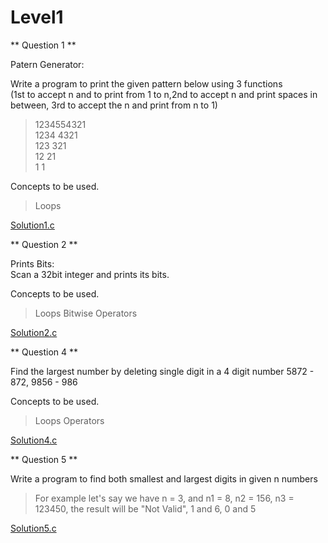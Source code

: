 # Level1


** Question 1 **

Patern Generator:<br/>

Write a program to print the given pattern below using 3 functions<br/>
(1st to accept n and to print from 1 to n,2nd to accept n and print spaces in between, 3rd to accept the n and print from n to 1)<br/>
> 1234554321<br/>
> 1234  4321<br/>
> 123    321<br/>
> 12      21<br/>
> 1        1<br/>

Concepts to be used.<br/>
> Loops

[Solution1.c](https://github.com/saurabhcr007/Learning_2023/blob/main/Module1/Day3/Level1/Question1.c)


** Question 2 **

Prints Bits:<br/>
Scan a 32bit integer and prints its bits.<br/>

Concepts to be used.<br/>
> Loops
> Bitwise Operators

[Solution2.c](https://github.com/saurabhcr007/Learning_2023/blob/main/Module1/Day2/Level1/Question2.c)


** Question 4 **

Find the largest number by deleting single digit in a 4 digit number 5872 - 872, 9856 - 986<br/>

Concepts to be used.<br/>
> Loops
> Operators

[Solution4.c](https://github.com/saurabhcr007/Learning_2023/blob/main/Module1/Day2/Level1/Question4.c)


** Question 5 **

Write a program to find both smallest and largest digits in given n numbers<br/>
> For example let's say we have n = 3, and n1 = 8, n2 = 156, n3 = 123450, the result will be "Not Valid", 1 and 6, 0 and 5

[Solution5.c](https://github.com/saurabhcr007/Learning_2023/blob/main/Module1/Day2/Level1/Question5.c)
